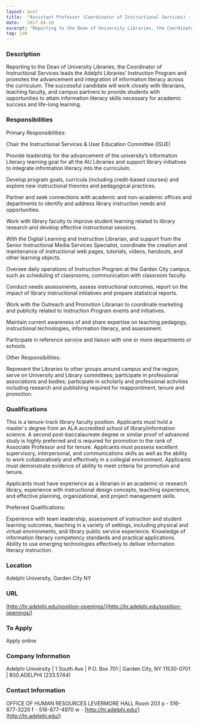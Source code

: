 ```yaml
---
layout: post
title:  "Assistant Professor (Coordinator of Instructional Services) - Adelphi University"
date:   2017-04-10
excerpt: "Reporting to the Dean of University Libraries, the Coordinator of Instructional Services leads the Adelphi Libraries’ Instruction Program and promotes the advancement and integration of information literacy across the curriculum. The successful candidate will work closely with librarians, teaching faculty, and campus partners to provide students with opportunities to attain..."
tag: job
---
```


### Description   

Reporting to the Dean of University Libraries, the Coordinator of Instructional Services leads the Adelphi Libraries’ Instruction Program and promotes the advancement and integration of information literacy across the curriculum. The successful candidate will work closely with librarians, teaching faculty, and campus partners to provide students with opportunities to attain information literacy skills necessary for academic success and life-long learning.


### Responsibilities   

Primary Responsibilities:

Chair the Instructional Services & User Education Committee (ISUE)

Provide leadership for the advancement of the university’s Information Literacy learning goal for all the AU Libraries and support library initiatives to integrate information literacy into the curriculum.
     
Develop program goals, curricula (including credit-based courses) and explore new instructional theories and pedagogical practices.

Partner and seek connections with academic and non-academic offices and departments to identify and address library instruction needs and opportunities.

Work with library faculty to improve student learning related to library research and develop effective instructional sessions.

 With the Digital Learning and Instruction Librarian, and support from the Senior Instructional Media Services Specialist, coordinate the creation and maintenance of instructional web pages, tutorials, videos, handouts, and other learning objects.

Oversee daily operations of Instruction Program at the Garden City campus, such as scheduling of classrooms, communication with classroom faculty.

Conduct needs assessments, assess instructional outcomes, report on the impact of library instructional initiatives and prepare statistical reports.

Work with the Outreach and Promotion Librarian to coordinate marketing and publicity related to Instruction Program events and initiatives.

Maintain current awareness of and share expertise on teaching pedagogy, instructional technologies, information literacy, and assessment.

Participate in reference service and liaison with one or more departments or schools.

Other Responsibilities:

Represent the Libraries to other groups around campus and the region; serve on University and Library committees; participate in professional associations and bodies; participate in scholarly and professional activities including research and publishing required for reappointment, tenure and promotion.


### Qualifications   

This is a tenure-track library faculty position. Applicants must hold a master's degree from an ALA accredited school of library/information science. A second post-baccalaureate degree or similar proof of advanced study is highly preferred and is required for promotion to the rank of Associate Professor and for tenure.  Applicants must possess excellent supervisory, interpersonal, and communications skills as well as the ability to work collaboratively and effectively in a collegial environment.  Applicants must demonstrate evidence of ability to meet criteria for promotion and tenure.

Applicants must have experience as a librarian in an academic or research library, experience with instructional design concepts, teaching experience, and effective planning, organizational, and project management skills.

Preferred Qualifications:

Experience with team leadership, assessment of instruction and student learning outcomes, teaching in a variety of settings, including physical and virtual environments, and library public service experience.
Knowledge of information literacy competency standards and practical applications.
Ability to use emerging technologies effectively to deliver information literacy instruction.





### Location   

Adelphi University, Garden City NY 


### URL   

[http://hr.adelphi.edu/position-openings/](http://hr.adelphi.edu/position-openings/)

### To Apply   

Apply online


### Company Information   

Adelphi University | 1 South Ave | P.O. Box 701 | Garden City, NY 11530-0701 | 800.ADELPHI (233.5744)


### Contact Information   

OFFICE OF HUMAN RESOURCES
LEVERMORE HALL Room 203
p - 516-877-3220
f - 516-877-4970
w - [http://hr.adelphi.edu/](http://hr.adelphi.edu/)

